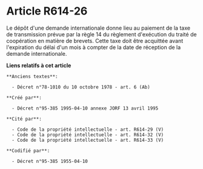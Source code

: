 # Article R614-26

Le dépôt d'une demande internationale donne lieu au paiement de la taxe de transmission prévue par la règle 14 du règlement
d'exécution du traité de coopération en matière de brevets. Cette taxe doit être acquittée avant l'expiration du délai d'un
mois à compter de la date de réception de la demande internationale.

**Liens relatifs à cet article**

	**Anciens textes**:

	  - Décret n°78-1010 du 10 octobre 1978 - art. 6 (Ab)

	**Créé par**:

	  - Décret n°95-385 1995-04-10 annexe JORF 13 avril 1995

	**Cité par**:

	  - Code de la propriété intellectuelle - art. R614-29 (V)
	  - Code de la propriété intellectuelle - art. R614-32 (V)
	  - Code de la propriété intellectuelle - art. R614-33 (V)

	**Codifié par**:

	  - Décret n°95-385 1955-04-10
